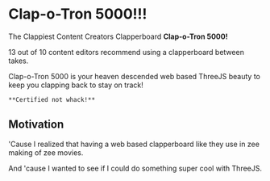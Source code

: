 # Clap-o-Tron 5000!!!
The Clappiest Content Creators Clapperboard **Clap-o-Tron 5000!**

13 out of 10 content editors recommend using a clapperboard between takes.

Clap-o-Tron 5000 is your heaven descended web based ThreeJS beauty to keep you clapping back to stay on track!

    **Certified not whack!**

## Motivation
'Cause I realized that having a web based clapperboard like they use in zee making of zee movies.

And 'cause I wanted to see if I could do something super cool with ThreeJS.
